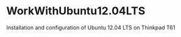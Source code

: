 WorkWithUbuntu12.04LTS
======================

Installation and configuration of Ubuntu 12.04 LTS on Thinkpad T61